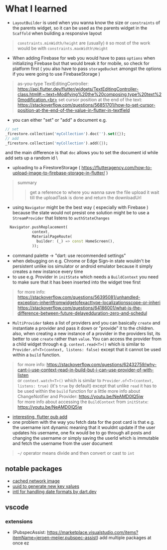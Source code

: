# What I learned
- `LayoutBuilder` is used when you wanna know the size or `constraints` of the parents widget, so it can be used as the parents widget in the `Scaffold` when building a responsive layout
> `constraints.minWidth/height` are (usually) `0` so most of the work would be with `constraints.maxWidth\Height`
- When adding Firebase for web you would have to pass `options` when initializing Firebase but that would break it for mobile, so check for platform first ( you also have to pass `storageBucket` amongst the options if you were going to use FirebaseStorage )
> as-you-type TextEditingController: https://api.flutter.dev/flutter/widgets/TextEditingController-class.html#:~:text=Modifying%20the%20composing,type%20text%20modification.<br>
> set cursor position at the end of the text: https://stackoverflow.com/questions/56851701/how-to-set-cursor-position-at-the-end-of-the-value-in-flutter-in-textfield
- you can either "set" or "add" a document e.g.
```dart
// set
_firestore.collection('myCollection').doc('').set({}); 
// add
_firestore.collection('myCollection').add({}); 

```
and the main difference is that `doc` allows you to set the document id while add sets up a random id \\
- uploading to a FirestoreStorage ( https://flutteragency.com/how-to-upload-image-to-firebase-storage-in-flutter/ )
> summary
> > get a reference to where you wanna save the file
> > upload it
> > wait till the uploadTask is done and return the downloadUrl
- using `Navigator` might be the best way ( especially with Firebase ) because the state would not presist one solution might be to use a `StreamProvider` that listens to `authStateChanges`
```dart
  Navigator.pushReplacement(
            context,
            MaterialPageRoute(
              builder: (_) => const HomeScreen(),
            ));
```
- command palette -> "dart: use recommended settings"
- when debugging on e.g. Chrome or Edge Sign-in state wouldn't be persistent unlike ios simulator or android emulator because it simply creates a new instance every time <br>
- to use e.g. Provider in `initState` which needs a `BuildContext` you need to make sure that it has been inserted into the widget tree first
> for more info: https://stackoverflow.com/questions/56395081/unhandled-exception-inheritfromwidgetofexacttype-localizationsscope-or-inheri <br>
> https://stackoverflow.com/questions/64186001/what-is-the-difference-between-future-delayedduration-zero-and-schedul <br> 
- `MultiProvider` takes a list of providers and you can basically `create` and instantiate a provider and pass it down or "provide" it to the children. also, when creating a new instance of a provider in the providers list, its better to use `create` rather than `value`. You can access the provider from a child widget through e.g. `context.read<T>()` which is similar to `Provider.of<T>(context, listens: false)` except that it cannot be used within a `build` function.
> for more info: https://stackoverflow.com/questions/62432759/why-cant-i-use-context-read-in-build-but-i-can-use-provider-of-with-listen <br> 
or `context.watch<T>()` which is similar to `Provider.of<T>(context, listens: true)` (it's `true` by default) except that unlike `read` it has to be used within the `build` function
> for a little more info about ChangeNotifier and Provider: https://youtu.be/NeAMD0lQ5jw <br> 
> for more info about accessing the `BuildContext` from `initState`: https://youtu.be/NeAMD0lQ5jw <br>
- [interesting, flutter pub add](https://dart.dev/tools/pub/cmd/pub-add)
- one problem with the way you fetch data for the post card is that e.g. the username isnt dynamic meaning that it wouldnt update if the user updates his username, one fix would be to go through all posts and changing the username or simply saving the userId which is immutable and fetch the username from the user document
> `~/` operator means divide and then convert or cast to `int`
## notable packages
- [cached network image](https://pub.dev/packages/cached_network_image)
- [uuid to generate new key values](https://pub.dev/packages/uuid)
- [intl for handling date formats by dart.dev](https://pub.dev/packages/intl)
## vscode
### extensions
- (PubspecAssist: https://marketplace.visualstudio.com/items?itemName=jeroen-meijer.pubspec-assist) add multiple packages at once ez 
 
